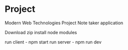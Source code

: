 # Project
Modern Web Technologies Project Note taker application

Download zip
install node modules 

run client - npm start 
run server - npm run dev
